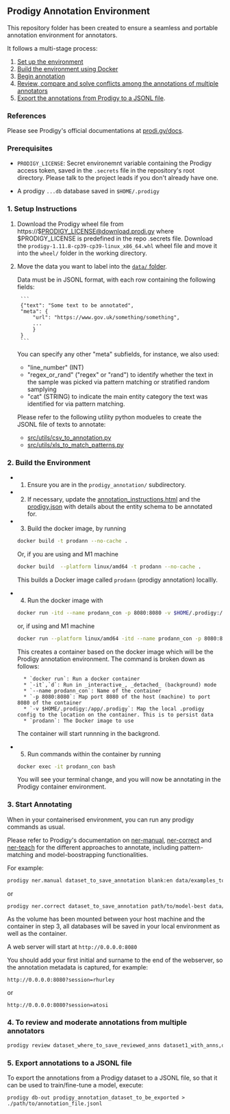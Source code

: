 ## Prodigy Annotation Environment

This repository folder has been created to ensure a seamless and portable annotation environment for annotators.

It follows a multi-stage process:
1. [Set up the environment](#1-setup-instructions)
2. [Build the environment using Docker](#2-build-the-environment)
3. [Begin annotation](#3-start-annotating)
4. [Review, compare and solve conflicts among the annotations of multiple annotators](#4-to-review-and-moderate-annotations-from-multiple-annotators)
5. [Export the annotations from Prodigy to a JSONL file](#5-export-annotations-to-a-jsonl-file).

### References

Please see Prodigy's official documentations at [prodi.gy/docs](https://prodi.gy/docs).

### Prerequisites

- `PRODIGY_LICENSE`: Secret environemnt variable containing the Prodigy access token, saved in the `.secrets` file in the repository's root directory. Please talk to the project leads if you don't already have one.

- A prodigy `...db` database saved in `$HOME/.prodigy`


### 1. Setup Instructions

1. Download the Prodigy wheel file from https://$PRODIGY_LICENSE@download.prodi.gy where $PRODIGY_LICENSE is predefined in the repo .secrets file. Download the `prodigy-1.11.8-cp39-cp39-linux_x86_64.whl` wheel file and move it into the `wheel/` folder in the working directory.

2. Move the data you want to label into the [`data/` folder](/prodigy_annotation/data).

    Data must be in JSONL format, with each row containing the following fields:

        ```
        {"text": "Some text to be annotated",
        "meta": {
            "url": "https://www.gov.uk/something/something",
            ...
            }
        }
        ```

    You can specify any other "meta" subfields, for instance, we also used:
    - "line_number" (INT)
    - "regex_or_rand" ("regex" or "rand") to identify whether the text in the sample was picked via pattern matching or stratified random samplying
    - "cat" (STRING) to indicate the main entity category the text was identified for via pattern matching.

    Please refer to the following utility python modueles to create the JSONL file of texts to annotate:
    - [src/utils/csv_to_annotation.py](/src/utils/csv_to_annotation.py)
    - [src/utils/xls_to_match_patterns.py](/src/utils/xls_to_match_patterns.py)


### 2. Build the Environment

* 1. Ensure you are in the `prodigy_annotation/` subdirectory.

* 2. If necessary, update the [annotation_instructions.html](/prodigy_annotation/instructions/annotation_instructions.html) and the [prodigy.json](/prodigy_annotation/prodigy.json) with details about the entity schema to be annotated for.

* 3. Build the docker image, by running

    ```bash
    docker build -t prodann --no-cache .
    ```

    Or, if you are using and M1 machine

    ```bash
    docker build  --platform linux/amd64 -t prodann --no-cache .
    ```

    This builds a Docker image called `prodann` (prodigy annotation) locallly.

* 4. Run the docker image with

    ```bash
    docker run -itd --name prodann_con -p 8080:8080 -v $HOME/.prodigy:/app/.prodigy prodann
    ```

    or, if using and M1 machine

    ```bash
    docker run --platform linux/amd64 -itd --name prodann_con -p 8080:8080 -v $HOME/.prodigy:/app/.prodigy prodann
    ```

    This creates a container based on the docker image which will be the Prodigy annotation environment.
    The command is broken down as follows:

        * `docker run`: Run a docker container
        * `-it`,`d`: Run in _interactive_, _detached_ (background) mode
        * `--name prodann_con`: Name of the container
        * `-p 8080:8080`: Map port 8080 of the host (machine) to port 8080 of the container
        * `-v $HOME/.prodigy:/app/.prodigy`: Map the local .prodigy config to the location on the container. This is to persist data
        * `prodann`: The Docker image to use

    The container will start runnning in the backgrond.

* 5. Run commands within the container by running

    ```bash
    docker exec -it prodann_con bash
    ```

    You will see your terminal change, and you will now be annotating in the Prodigy container environment.


### 3. Start Annotating

When in your containerised environment, you can run any prodigy commands as usual.

Please refer to Prodigy's documentation on [ner-manual](https://prodi.gy/docs/recipes#ner-manual), [ner-correct](https://prodi.gy/docs/recipes#ner-correct) and [ner-teach](https://prodi.gy/docs/recipes#ner-teach) for the different approaches to annotate, including pattern-matching and model-boostrapping functionalities.

For example:

```bash
prodigy ner.manual dataset_to_save_annotation blank:en data/examples_to_annotate.jsonl --label TITLE,ROLE,OCCUPATION,SECTOR,ORG,GPE,LOC,FAC --patterns data/phase_2_patterns_no_occ.jsonl
```

or

```bash
prodigy ner.correct dataset_to_save_annotation path/to/model-best data/examples_to_annotate.jsonl --label TITLE,ROLE,OCCUPATION,SECTOR,ORG,GPE,LOC,FAC --unsegmented
```

As the volume has been mounted between your host machine and the container in step 3, all databases will be saved in your local environment as well as the container.

A web server will start at `http://0.0.0.0:8080`

You should add your first initial and surname to the end of the webserver, so the annotation metadata is captured, for example:

`http://0.0.0.0:8080?session=rhurley`

or

`http://0.0.0.0:8080?session=atosi`


### 4. To review and moderate annotations from multiple annotators

```bash
prodigy review dataset_where_to_save_reviewed_anns dataset1_with_anns,dataset2_with_ann --label TITLE,ROLE,OCCUPATION,SECTOR,ORG,GPE,LOC,FAC --view-id ner_manual
```

### 5. Export annotations to a JSONL file

To export the annotations from a Prodigy dataset to a JSONL file, so that it can be used to train/fine-tune a model, execute:

```shell
prodigy db-out prodigy_annotation_dataset_to_be_exported > ./path/to/annotation_file.jsonl
```
